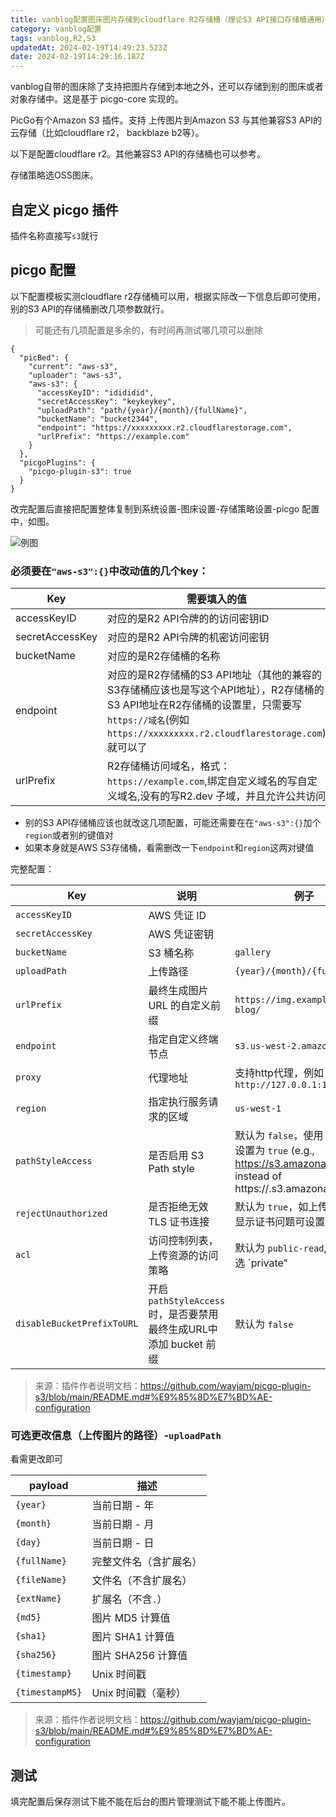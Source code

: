 ```yaml
---
title: vanblog配置图床图片存储到cloudflare R2存储桶（理论S3 API接口存储桶通用）
category: vanblog配置
tags: vanblog,R2,S3
updatedAt: 2024-02-19T14:49:23.523Z
date: 2024-02-19T14:29:16.187Z
---
```



vanblog自带的图床除了支持把图片存储到本地之外，还可以存储到别的图床或者对象存储中。这是基于 picgo-core 实现的。

PicGo有个Amazon S3 插件。支持 上传图片到Amazon S3 与其他兼容S3 API的云存储（比如cloudflare r2， backblaze b2等）。

以下是配置cloudflare r2。其他兼容S3 API的存储桶也可以参考。

<!-- more -->

存储策略选OSS图床。

## 自定义 picgo 插件

插件名称直接写`s3`就行

## picgo 配置

以下配置模板实测cloudflare r2存储桶可以用，根据实际改一下信息后即可使用，别的S3 API的存储桶删改几项参数就行。

>可能还有几项配置是多余的，有时间再测试哪几项可以删除

```
{
  "picBed": {
    "current": "aws-s3",
    "uploader": "aws-s3",
    "aws-s3": {
      "accessKeyID": "idididid",
      "secretAccessKey": "keykeykey",
      "uploadPath": "path/{year}/{month}/{fullName}",
      "bucketName": "bucket2344",
      "endpoint": "https://xxxxxxxxx.r2.cloudflarestorage.com",
      "urlPrefix": "https://example.com"
    }
  },
  "picgoPlugins": {
    "picgo-plugin-s3": true
  }
}
```

改完配置后直接把配置整体复制到系统设置-图床设置-存储策略设置-picgo 配置中，如图。

![例图](https://statics.xian1u.ren/notes/img/2024/02/3fa698830957c2ed672ff1b7bd4af9cf.%C3%A5%C2%9B%C2%BE%C3%A7%C2%89%C2%87.png)

### 必须要在`"aws-s3":{}`中改动值的几个key：

| Key             | 需要填入的值                          |     
| ---------------- | ----------------------------- | 
| accessKeyID     | 对应的是R2 API令牌的的访问密钥ID |
| secretAccessKey | 对应的是R2 API令牌的机密访问密钥 |
| bucketName |对应的是R2存储桶的名称 |
| endpoint | 对应的是R2存储桶的S3 API地址（其他的兼容的S3存储桶应该也是写这个API地址），R2存储桶的S3 API地址在R2存储桶的设置里，只需要写`https://域名`(例如`https://xxxxxxxxx.r2.cloudflarestorage.com`)就可以了 |
| urlPrefix | R2存储桶访问域名，格式：`https://example.com`,绑定自定义域名的写自定义域名,没有的写R2.dev 子域，并且允许公共访问 |

- 别的S3 API存储桶应该也就改这几项配置，可能还需要在在`"aws-s3":{}`加个`region`或者别的键值对
- 如果本身就是AWS S3存储桶，看需删改一下`endpoint`和`region`这两对键值

完整配置：


| Key                  | 说明                                                                    | 例子                                                     |
| -------------------- | ----------------------------------------------------------------------- | -------------------------------------------------------- |
| `accessKeyID`        | AWS 凭证 ID                                                             |                                                          |
| `secretAccessKey`    | AWS 凭证密钥                                                            |                                                          |
| `bucketName`         | S3 桶名称                                                               | `gallery`                                                |
| `uploadPath`         | 上传路径                                                                | `{year}/{month}/{fullName}`                              |
| `urlPrefix`          | 最终生成图片 URL 的自定义前缀                                           | `https://img.example.com/my-blog/`                       |
| `endpoint`           | 指定自定义终端节点                                                      | `s3.us-west-2.amazonaws.com`                             |
| `proxy`              | 代理地址                                                                | 支持http代理，例如 `http://127.0.0.1:1080`               |
| `region`             | 指定执行服务请求的区域                                                  | `us-west-1`                                              |
| `pathStyleAccess`    | 是否启用 S3 Path style                                                  | 默认为 `false`，使用 minio 请设置为 `true` (e.g., https://s3.amazonaws.com/<bucketName>/<key> instead of https://<bucketName>.s3.amazonaws.com/<key>)              |
| `rejectUnauthorized` | 是否拒绝无效 TLS 证书连接                                               | 默认为 `true`，如上传失败日志显示证书问题可设置为`false` |
| `acl`                | 访问控制列表，上传资源的访问策略                                        | 默认为 `public-read`, AWS 可选 `private"|"public-read"|"public-read-write"|"authenticated-read"|"aws-exec-read"|"bucket-owner-read"|"bucket-owner-full-control`                                     |
| `disableBucketPrefixToURL`  | 开启 `pathStyleAccess` 时，是否要禁用最终生成URL中添加 bucket 前缀   | 默认为 `false`  |
    
    
>来源：插件作者说明文档：https://github.com/wayjam/picgo-plugin-s3/blob/main/README.md#%E9%85%8D%E7%BD%AE-configuration

### 可选更改信息（上传图片的路径）-`uploadPath`

看需更改即可

| payload      | 描述                   |
| ------------ | ---------------------- |
| `{year}`     | 当前日期 - 年          |
| `{month}`    | 当前日期 - 月          |
| `{day}`      | 当前日期 - 日          |
| `{fullName}` | 完整文件名（含扩展名） |
| `{fileName}` | 文件名（不含扩展名）   |
| `{extName}`  | 扩展名（不含`.`）      |
| `{md5}`      | 图片 MD5 计算值        |
| `{sha1}`     | 图片 SHA1 计算值       |
| `{sha256}`   | 图片 SHA256 计算值     |
| `{timestamp}`   | Unix 时间戳     |
| `{timestampMS}`   | Unix 时间戳（毫秒）     |

>来源：插件作者说明文档：https://github.com/wayjam/picgo-plugin-s3/blob/main/README.md#%E9%85%8D%E7%BD%AE-configuration
    
## 测试
填完配置后保存测试下能不能在后台的图片管理测试下能不能上传图片。









